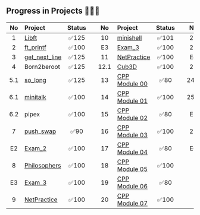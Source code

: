 ## Progress in Projects 🌟🌟🌟

| No  | Project                                          | Status |   | No  | Project                                      | Status |   | No  | Project                                     | Status |
| :-: | :----------------------------------------------- | :----: | - | :-: | :------------------------------------------- | :----: | - | :-: | :------------------------------------------ | :----: |
| 1   | [Libft](../../../42-Ecole/tree/main/Libft)       | ✅125  |   | 10   | [minishell](../../../42-Ecole/tree/main/Minishell)  | ✅101  |   | 21  | [CPP Module 08](../../../42-Ecole/tree/main/Cpp) | 📝    |
| 2   | [ft_printf](../../../42-Ecole/tree/main/Ft_printf)| ✅100  |   | E3  | [Exam_3](../../../42-Ecole/tree/main/42_Exams/Exam03) | ✅100  |   | 22  | [CPP Module 09](../../../42-Ecole/tree/main/Cpp) | 📝    |
| 3   | [get_next_line](../../../42-Ecole/tree/main/Get_next_line)| ✅125  |   | 11  | [NetPractice](../../../42-Ecole/tree/main/NetPractice)| ✅100  |   | E4  | [Exam_4](../../../42-Ecole/tree/main/42_Exams/Exam04) | ✅100  |
| 4   | Born2beroot                                      | ✅125  |   | 12.1| [Cub3D](../../../42-Ecole/tree/main/Cub_3D)        | ✅100  |   | 23  | Inception                                   | ✅100     |
| 5.1 | [so_long](../../../42-Ecole/tree/main/So_long)    | ✅125  |   | 13  | [CPP Module 00](../../../42-Ecole/tree/main/Cpp) | ✅80   |   | 24.1| webserv                                     | 🔒    |
| 6.1 | [minitalk](../../../42-Ecole/tree/main/Minitalk)  | ✅100  |   | 14  | [CPP Module 01](../../../42-Ecole/tree/main/Cpp) | ✅100  |   | 25.2| [ft_irc](../../../42-Ecole/tree/main/Ft_irc)   | ✅100  |
| 6.2 | pipex                                              | ✅100  |   | 15  | [CPP Module 02](../../../42-Ecole/tree/main/Cpp) | ✅80   |   | E5  | Exam_5                                      | ✅100  |
| 7   | [push_swap](../../../42-Ecole/tree/main/Push_swap)| ✅90   |   | 16  | [CPP Module 03](../../../42-Ecole/tree/main/Cpp) | ✅100  |   | 26  | ft_transcendence                            | 📝    |
| E2  | [Exam_2](../../../42-Ecole/tree/main/42_Exams/Exam02)| ✅100  |   | 17  | [CPP Module 04](../../../42-Ecole/tree/main/Cpp) | ✅80   |   | E6  | Exam_6                                      | 📝    |
| 8   | [Philosophers](../../../42-Ecole/tree/main/Philo)| ✅100  |   | 18  | [CPP Module 05](../../../42-Ecole/tree/main/Cpp) | ✅100  |   
| E3  | [Exam_3](../../../42-Ecole/tree/main/42_Exams/Exam03)| ✅100  |   | 19  | [CPP Module 06](../../../42-Ecole/tree/main/Cpp) | ✅80   |   |     |                                             |        |
| 9   | [NetPractice](../../../42-Ecole/tree/main/NetPractice)| ✅100  |   | 20  | [CPP Module 07](../../../42-Ecole/tree/main/Cpp) | ✅100  |   |     |                                             |        |
